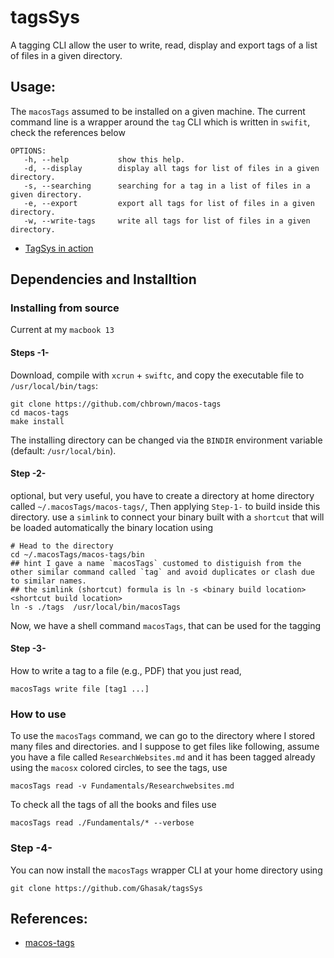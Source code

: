 # tagsSys
A tagging CLI allow the user to write, read, display and export tags of a list of files in a given directory.

## Usage:
The `macosTags` assumed to be installed on a given machine. The current command
line is a wrapper around the `tag` CLI which is written in `swifit`, check the references below


```shell
OPTIONS:
   -h, --help           show this help.
   -d, --display        display all tags for list of files in a given directory.
   -s, --searching      searching for a tag in a list of files in a given directory.
   -e, --export         export all tags for list of files in a given directory.
   -w, --write-tags     write all tags for list of files in a given directory.

```

- [TagSys in action](./artifacts/IMG01_01.png)



## Dependencies and Installtion
### Installing from source
Current at my `macbook 13`

#### Steps -1-
Download, compile with `xcrun` + `swiftc`, and copy the executable file to `/usr/local/bin/tags`:
```shell
git clone https://github.com/chbrown/macos-tags
cd macos-tags
make install
```
The installing directory can be changed via the `BINDIR` environment variable (default: `/usr/local/bin`).
#### Step -2-
optional, but very useful,
you have to create a directory at home directory called `~/.macosTags/macos-tags/`, Then applying `Step-1-` to build inside this directory.
use a `simlink` to connect your binary built with a `shortcut` that will be loaded automatically the binary location using

```shell
# Head to the directory
cd ~/.macosTags/macos-tags/bin
## hint I gave a name `macosTags` customed to distiguish from the other similar command called `tag` and avoid duplicates or clash due to similar names.
## the simlink (shortcut) formula is ln -s <binary build location> <shortcut build location>
ln -s ./tags  /usr/local/bin/macosTags
```

Now, we have a shell command `macosTags`, that can be used for the tagging

#### Step -3-
How to write a tag to a file (e.g., PDF) that you just read,

```shell
macosTags write file [tag1 ...]

```
### How to use
To use the `macosTags` command, we can go to the directory where I stored many files and directories.
and I suppose to get files like following, assume you have a file called `ResearchWebsites.md` and it has been tagged already using the `macosx` colored circles,
to see the tags, use

```shell
macosTags read -v Fundamentals/Researchwebsites.md
```

To check all the tags of all the books and files use

```shell
macosTags read ./Fundamentals/* --verbose
```

### Step -4-
You can now install the `macosTags` wrapper CLI at your home directory using

```shell
git clone https://github.com/Ghasak/tagsSys
```


## References:
- [macos-tags](https://github.com/chbrown/macos-tags)
